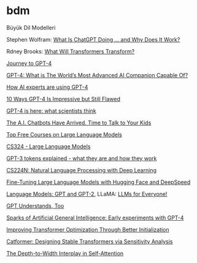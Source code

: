 # bdm
Büyük Dil Modelleri 


Stephen Wolfram: [What Is ChatGPT Doing … and Why Does It Work?](https://writings.stephenwolfram.com/2023/02/what-is-chatgpt-doing-and-why-does-it-work/)

Rdney Brooks: [What Will Transformers Transform?](https://rodneybrooks.com/what-will-transformers-transform)

[Journey to GPT-4](https://lifearchitect.ai/gpt-4/)

[GPT-4: What is The World’s Most Advanced AI Companion Capable Of?](https://impakter.com/gpt-4-what-is-the-worlds-most-advanced-ai-companion-capable-of/)

[How AI experts are using GPT-4](https://www.technologyreview.com/2023/03/21/1070102/how-ai-experts-are-using-gpt-4/)

[10 Ways GPT-4 Is Impressive but Still Flawed](https://www.nytimes.com/2023/03/14/technology/openai-new-gpt4.html)

[GPT-4 is here: what scientists think](https://www.nature.com/articles/d41586-023-00816-5)

[The A.I. Chatbots Have Arrived. Time to Talk to Your Kids](https://www-nytimes-com.cdn.ampproject.org/c/s/www.nytimes.com/2023/03/22/well/family/ai-chatgpt-parents-children.amp.html)


[Top Free Courses on Large Language Models](https://www.kdnuggets.com/2023/03/top-free-courses-large-language-models.html)

[CS324 - Large Language Models](https://stanford-cs324.github.io/winter2022/)

[GPT-3 tokens explained - what they are and how they work](https://blog.quickchat.ai/post/tokens-entropy-question/)

[CS224N: Natural Language Processing with Deep Learning](https://web.stanford.edu/class/cs224n/index.html)

[Fine-Tuning Large Language Models with Hugging Face and DeepSpeed](https://www.databricks.com/blog/2023/03/20/fine-tuning-large-language-models-hugging-face-and-deepspeed.html?utm_source=bambu&utm_medium=social&utm_campaign=advocacy&blaid=4327786)

[Language Models: GPT and GPT-2](https://cameronrwolfe.substack.com/p/language-models-gpt-and-gpt-2), LLaMA: [LLMs for Everyone!](https://cameronrwolfe.substack.com/p/llama-llms-for-everyone)


[GPT Understands, Too](https://arxiv.org/pdf/2103.10385.pdf)

[Sparks of Artificial General Intelligence: Early experiments with GPT-4](https://arxiv.org/pdf/2303.12712.pdf)

[Improving Transformer Optimization Through Better Initialization](https://www.cs.toronto.edu/~mvolkovs/ICML2020_tfixup.pdf)

[Catformer: Designing Stable Transformers via Sensitivity Analysis](http://proceedings.mlr.press/v139/davis21a/davis21a.pdf)

[The Depth-to-Width Interplay in Self-Attention](https://arxiv.org/pdf/2006.12467.pdf)
